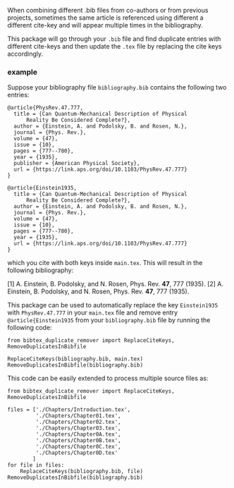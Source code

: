 When combining different .bib files from co-authors or 
from previous projects, sometimes the same article is 
referenced using different a different cite-key and will 
appear multiple times in the bibliography. 

This package will go through your `.bib` file and find 
duplicate entries with different cite-keys and then update
the `.tex` file by replacing the cite keys accordingly.

### example
Suppose your bibliography file `bibliography.bib` contains 
the following two entries:
```
@article{PhysRev.47.777,
  title = {Can Quantum-Mechanical Description of Physical 
      Reality Be Considered Complete?},
  author = {Einstein, A. and Podolsky, B. and Rosen, N.},
  journal = {Phys. Rev.},
  volume = {47},
  issue = {10},
  pages = {777--780},
  year = {1935},
  publisher = {American Physical Society},
  url = {https://link.aps.org/doi/10.1103/PhysRev.47.777}
}

@article{Einstein1935,
  title = {Can Quantum-Mechanical Description of Physical 
      Reality Be Considered Complete?},
  author = {Einstein, A. and Podolsky, B. and Rosen, N.},
  journal = {Phys. Rev.},
  volume = {47},
  issue = {10},
  pages = {777--780},
  year = {1935},
  url = {https://link.aps.org/doi/10.1103/PhysRev.47.777}
}
```
which you cite with both keys inside `main.tex`. This will 
result in the following bibliography:

[1] A. Einstein, B. Podolsky, and N. Rosen, Phys. Rev. **47**, 777 (1935).
[2] A. Einstein, B. Podolsky, and N. Rosen, Phys. Rev. **47**, 777 (1935).

This package can be used to automatically replace the key 
`Einstein1935` with `PhysRev.47.777` in your `main.tex` 
file and remove entry `@article{Einstein1935` from your 
`bibliography.bib` file by running the following code:

```
from bibtex_duplicate_remover import ReplaceCiteKeys, RemoveDuplicatesInBibfile

ReplaceCiteKeys(bibliography.bib, main.tex)
RemoveDuplicatesInBibfile(bibliography.bib)
```

This code can be easily extended to process multiple 
source files as:

```
from bibtex_duplicate_remover import ReplaceCiteKeys, RemoveDuplicatesInBibfile

files = ['./Chapters/Introduction.tex',
         './Chapters/Chapter01.tex',
         './Chapters/Chapter02.tex',
         './Chapters/Chapter03.tex',
         './Chapters/Chapter0A.tex',
         './Chapters/Chapter0B.tex',
         './Chapters/Chapter0C.tex',
         './Chapters/Chapter0D.tex'
        ]
for file in files:
    ReplaceCiteKeys(bibliography.bib, file)
RemoveDuplicatesInBibfile(bibliography.bib)
```


